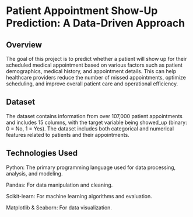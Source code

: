# Patient Appointment Show-Up Prediction: A Data-Driven Approach



## Overview

The goal of this project is to predict whether a patient will show up for their scheduled medical appointment based on various factors such as patient demographics, medical history, and appointment details.
This can help healthcare providers reduce the number of missed appointments, optimize scheduling, and improve overall patient care and operational efficiency.

## Dataset
The dataset contains information from over 107,000 patient appointments and includes 15 columns, with the target variable being showed_up (binary: 0 = No, 1 = Yes). The dataset includes both categorical and numerical features related to patients and their appointments.

## Technologies Used

Python: The primary programming language used for data processing, analysis, and modeling.

Pandas: For data manipulation and cleaning.

Scikit-learn: For machine learning algorithms and evaluation.

Matplotlib & Seaborn: For data visualization.
